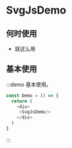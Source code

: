 # SvgJsDemo

## 何时使用

- 就这么用

## 基本使用

:::demo 基本使用。

```js
const Demo = () => {
  return (
    <div>
     <SvgJsDemo/>
    </div>
  )
}
```

:::
